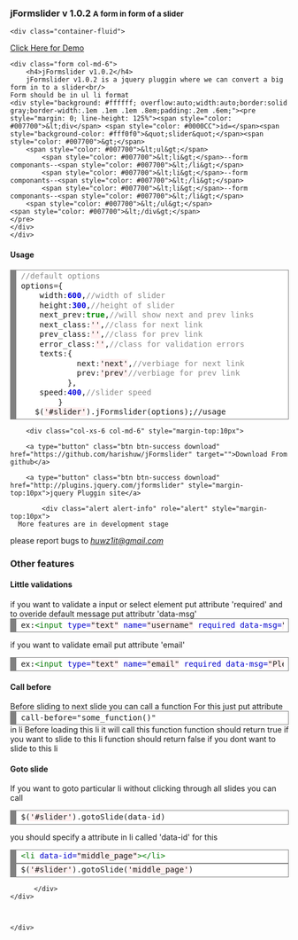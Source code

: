 
<div class="page-header">
  <h3>jFormslider v 1.0.2 <small> A form in form of a slider</small></h3>
</div>

<div class="container">

	<div class="container-fluid">
<a  href="http://jformslider.0fees.us" target="_blank">Click Here for Demo</a>
<br/>

	  
	<div class="form col-md-6">
		<h4>jFormslider v1.0.2</h4>
		jFormslider v1.0.2 is a jquery pluggin where we can convert a big form in to a slider<br/>
	Form should be in ul li format
	<div style="background: #ffffff; overflow:auto;width:auto;border:solid gray;border-width:.1em .1em .1em .8em;padding:.2em .6em;"><pre style="margin: 0; line-height: 125%"><span style="color: #007700">&lt;div</span> <span style="color: #0000CC">id=</span><span style="background-color: #fff0f0">&quot;slider&quot;</span><span style="color: #007700">&gt;</span>
		<span style="color: #007700">&lt;ul&gt;</span>
			<span style="color: #007700">&lt;li&gt;</span>--form componants--<span style="color: #007700">&lt;/li&gt;</span>
			<span style="color: #007700">&lt;li&gt;</span>--form componants--<span style="color: #007700">&lt;/li&gt;</span>
			<span style="color: #007700">&lt;li&gt;</span>--form componants--<span style="color: #007700">&lt;/li&gt;</span>
		<span style="color: #007700">&lt;/ul&gt;</span>
	<span style="color: #007700">&lt;/div&gt;</span>
	</pre>
	</div>
	</div>
<div class="row">
		  <div class="col-md-6">
			<h4>Usage</h4>
			<div style="background: #ffffff; overflow:auto;width:auto;border:solid gray;border-width:.1em .1em .1em .8em;padding:.2em .6em;"><pre style="margin: 0; line-height: 125%"><span style="color: #888888">//default options</span>
options<span style="color: #333333">=</span>{
	width<span style="color: #333333">:</span><span style="color: #0000DD; font-weight: bold">600</span>,<span style="color: #888888">//width of slider</span>
	height<span style="color: #333333">:</span><span style="color: #0000DD; font-weight: bold">300</span>,<span style="color: #888888">//height of slider</span>
	next_prev<span style="color: #333333">:</span><span style="color: #008800; font-weight: bold">true</span>,<span style="color: #888888">//will show next and prev links</span>
	next_class<span style="color: #333333">:</span><span style="background-color: #fff0f0">&#39;&#39;</span>,<span style="color: #888888">//class for next link</span>
	prev_class<span style="color: #333333">:</span><span style="background-color: #fff0f0">&#39;&#39;</span>,<span style="color: #888888">//class for prev link</span>
	error_class<span style="color: #333333">:</span><span style="background-color: #fff0f0">&#39;&#39;</span>,<span style="color: #888888">//class for validation errors</span>
	texts<span style="color: #333333">:</span>{
			next<span style="color: #333333">:</span><span style="background-color: #fff0f0">&#39;next&#39;</span>,<span style="color: #888888">//verbiage for next link</span>
			prev<span style="color: #333333">:</span><span style="background-color: #fff0f0">&#39;prev&#39;</span><span style="color: #888888">//verbiage for prev link</span>
		  },
	speed<span style="color: #333333">:</span><span style="color: #0000DD; font-weight: bold">400</span>,<span style="color: #888888">//slider speed</span>
		}	<br/>	$(<span style="background-color: #fff0f0">&#39;#slider&#39;</span>).jFormslider(options);//usage
</pre></div>

		<div class="col-xs-6 col-md-6" style="margin-top:10px">
		
		<a type="button" class="btn btn-success download" href="https://github.com/harishuw/jFormslider" target="">Download From github</a>
		
		<a type="button" class="btn btn-success download" href="http://plugins.jquery.com/jformslider" style="margin-top:10px">jquery Pluggin site</a>
		
			<div class="alert alert-info" role="alert" style="margin-top:10px">
      More features are in development stage

please report bugs to <i>huwz1it@gmail.com	</i>
    </div>
		</div>
  </div>
<div class="col-md-6">
		   <h3>Other features</h3>
		   <h4>Little validations</h4>
		<div>
		if you want to validate a input or select element put attribute 'required'
and to overide default message put attributr 'data-msg'
		</div>

<div style="background: #ffffff; overflow:auto;width:auto;border:solid gray;border-width:.1em .1em .1em .8em;padding:.2em .6em;"><pre style="margin: 0; line-height: 125%">ex:<span style="color: #007700">&lt;input</span> <span style="color: #0000CC">type=</span><span style="background-color: #fff0f0">&quot;text&quot;</span> <span style="color: #0000CC">name=</span><span style="background-color: #fff0f0">&quot;username&quot;</span> <span style="color: #0000CC">required</span> <span style="color: #0000CC">data-msg=</span><span style="background-color: #fff0f0">&quot;Please enter username&quot;</span><span style="color: #007700">/&gt;</span>
</pre></div>

if you want to validate email put attribute 'email'
<div style="background: #ffffff; overflow:auto;width:auto;border:solid gray;border-width:.1em .1em .1em .8em;padding:.2em .6em;"><pre style="margin: 0; line-height: 125%">ex:<span style="color: #007700">&lt;input</span> <span style="color: #0000CC">type=</span><span style="background-color: #fff0f0">&quot;text&quot;</span> <span style="color: #0000CC">name=</span><span style="background-color: #fff0f0">&quot;email&quot;</span> <span style="color: #0000CC">required</span> <span style="color: #0000CC">data-msg=</span><span style="background-color: #fff0f0">&quot;Please enter a valid email &quot;</span><span style="color: #007700">/&gt;</span>
</pre></div>

<h4>Call before</h4>
Before sliding to next slide you can call a function 
For this just put attribute
<div style="background: #ffffff; overflow:auto;width:auto;border:solid gray;border-width:.1em .1em .1em .8em;padding:.2em .6em;"><pre style="margin: 0; line-height: 125%">call-before=&quot;some_function()&quot; 
</pre></div>
in li 
Before loading this li it will call this function
function should return true if you want to slide to this li
function should return false if you  dont want to slide to this li

<h4>Goto slide</h4>

If you want to goto particular li  without clicking through all slides
you can call 
<div style="background: #ffffff; overflow:auto;width:auto;border:solid gray;border-width:.1em .1em .1em .8em;padding:.2em .6em;"><pre style="margin: 0; line-height: 125%">$(<span style="background-color: #fff0f0">&#39;#slider&#39;</span>).gotoSlide(data<span style="color: #333333">-</span>id)
</pre></div>


you should specify a attribute in li called 'data-id' for this
<div style="background: #ffffff; overflow:auto;width:auto;border:solid gray;border-width:.1em .1em .1em .8em;padding:.2em .6em;"><pre style="margin: 0; line-height: 125%"><span style="color: #007700">&lt;li</span> <span style="color: #0000CC">data-id=</span><span style="background-color: #fff0f0">&quot;middle_page&quot;</span><span style="color: #007700">&gt;&lt;/li&gt;</span>
</pre></div>

<div style="background: #ffffff; overflow:auto;width:auto;border:solid gray;border-width:.1em .1em .1em .8em;padding:.2em .6em;"><pre style="margin: 0; line-height: 125%">$(<span style="background-color: #fff0f0">&#39;#slider&#39;</span>).gotoSlide(<span style="background-color: #fff0f0">&#39;middle_page&#39;</span>)
</pre></div>


		
		  </div>
	</div>
	  
	  
	  
	</div>
 
</div>

